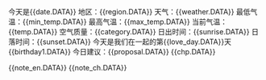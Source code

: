 今天是{{date.DATA}}
地区：{{region.DATA}} 
天气：{{weather.DATA}} 
最低气温：{{min_temp.DATA}} 
最高气温：{{max_temp.DATA}} 
当前气温：{{temp.DATA}} 
空气质量：{{category.DATA}} 
日出时间：{{sunrise.DATA}} 
日落时间：{{sunset.DATA}} 
今天是我们在一起的第{{love_day.DATA}}天 
{{birthday1.DATA}} 
今日建议：{{proposal.DATA}}
{{chp.DATA}}

{{note_en.DATA}} 
{{note_ch.DATA}}